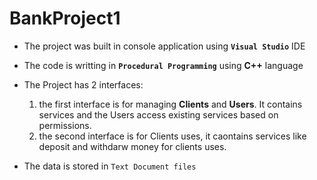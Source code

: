 # BankProject1

+ The project was built in console application using **`Visual Studio`** IDE

+ The code is writting in **`Procedural Programming`** using **C++** language

+ The Project has 2 interfaces:
   1. the first interface is for managing **Clients** and **Users**. It contains services and the Users access existing services based on permissions.
   2. the second interface is for Clients uses, it caontains services like deposit and withdarw money for clients uses.
   

+ The data is stored in `Text Document files`

